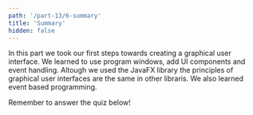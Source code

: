 ```yaml
---
path: '/part-13/6-summary'
title: 'Summary'
hidden: false
---
```


<!-- Tässä osassa otit ensimmäiset askeleet graafisten käyttöliittymien luomiseen. Opit luomaan ikkunoita, lisäämään käyttöliittymiin komponentteja, asettelemaan käyttöliittymäkomponentteja, sekä käsittelemään käyttöliittymän tapahtumia. Vaikka harjoittelimme käyttöliittymien luomista JavaFX-kirjaston avulla, ovat käyttöliittymien luomiseen liittyvät periaatteet samoja myös muilla kirjastoilla. Harjoittelimme myös tapahtumaohjattua ohjelmointia. Tapahtumaohjatussa ohjelmoinnissa ohjelma käynnistyy ja jää odottamaan tapahtumia. Jokaisella ohjelman tapahtumalla voi olla omanlaisensa konkreettinen toiminnallisuus. Jopa ohjelman sammuttaminen on tapahtuma, joskin se on tyypillisesti käyttöliittymäkirjaston vastuulla. Tässä kurssimateriaalissakin hyödynnetään tapahtumaohjattua ohjelmointia, aivan samalla tavalla kuin käyttämässäsi selaimessa. Kun vastaat alla olevaan kyselyyn, vastausnapin painaminen aiheuttaa tapahtuman, joka lähettää vastauksen palvelimelle. Vastaavasti kun kirjoitat esimerkiksi selaimeen verkko-osoitteen ja painat enteriä, selaimessa käynnistyy tapahtumaketju, joka lopulta johtaa siihen, että osoitteessa oleva sivu haetaan tietokoneellesi ja näytetään selaimessa.

Vastaa vielä lopuksi seuraavaan kolmannentoista osan osaamistavoitteita tarkastelevaan itsearviointikyselyyn. --->

In this part we took our first steps towards creating a graphical user interface. We learned to use program windows, add UI components and event handling. Altough we used the JavaFX library the principles of graphical user interfaces are the same in other libraris. We also learned event based programming.

Remember to answer the quiz below!

<quiz id='cab88b9e-a9e2-5fe9-bcb5-6100d3a131a1'></quiz>
